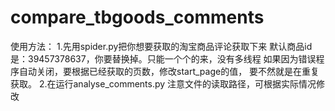 # compare_tbgoods_comments
使用方法：
  1.先用spider.py把你想要获取的淘宝商品评论获取下来
    默认商品id是：39457378637，你要替换掉。只能一个个的来，没有多线程
    如果因为错误程序自动关闭，要根据已经获取的页数，修改start_page的值，
    要不然就是在重复获取。
  2.在运行analyse_comments.py
    注意文件的读取路径，可根据实际情况修改
